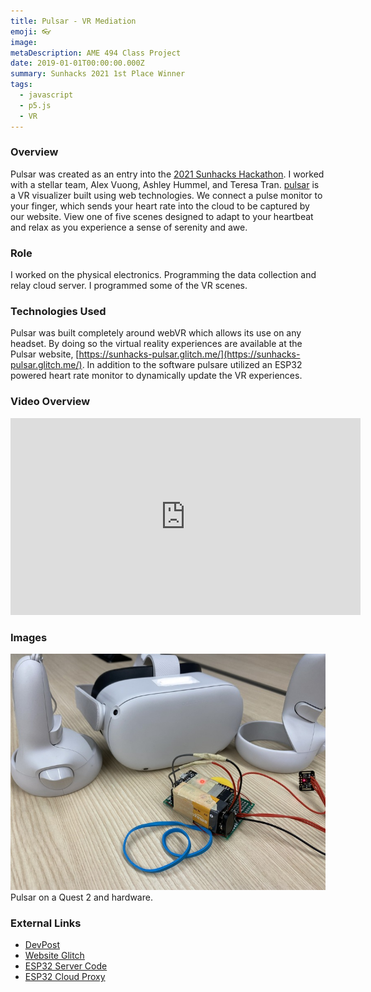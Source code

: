 ```yaml
---
title: Pulsar - VR Mediation 
emoji: 👓
image: 
metaDescription: AME 494 Class Project
date: 2019-01-01T00:00:00.000Z
summary: Sunhacks 2021 1st Place Winner
tags:
  - javascript
  - p5.js
  - VR
---
```


### Overview
Pulsar was created as an entry into the [2021 Sunhacks Hackathon](https://sunhacks2021.devpost.com/). I worked with a stellar team, Alex Vuong, Ashley Hummel, and Teresa Tran. [pulsar](https://sunhacks-pulsar.glitch.me/) is a VR visualizer built using web technologies. We connect a pulse monitor to your finger, which sends your heart rate into the cloud to be captured by our website. View one of five scenes designed to adapt to your heartbeat and relax as you experience a sense of serenity and awe.

### Role
I worked on the physical electronics. Programming the data collection and relay cloud server. I programmed some of the VR scenes. 

### Technologies Used
Pulsar was built completely around webVR which allows its use on any headset. By doing so the virtual reality experiences are available at the Pulsar website, [https://sunhacks-pulsar.glitch.me/](https://sunhacks-pulsar.glitch.me/).  In addition to the software pulsare utilized an ESP32 powered heart rate monitor to dynamically update the VR experiences. 

### Video Overview

<iframe width="560" height="315" src="https://www.youtube-nocookie.com/embed/bgTY7_7KYws" title="YouTube video player" frameborder="0" allow="accelerometer; autoplay; clipboard-write; encrypted-media; gyroscope; picture-in-picture" allowfullscreen></iframe>


### Images
![Pulsar on a Quest 2 and hardware.](/static/img/pulsarHardware.jpg)
Pulsar on a Quest 2 and hardware.

### External Links  
* [DevPost](https://devpost.com/software/pulsar-adaptive-vr-mood-visualizer)
* [Website Glitch](https://glitch.com/edit/#!/sunhacks-pulsar?path=assets%2Findex.42fe4937.js%3A1%3A0)
* [ESP32 Server Code](https://gist.github.com/alexvng/7ed391908deb0b2e3bce08cfd5ceac65)
* [ESP32 Cloud Proxy](https://glitch.com/edit/#!/esp32-proxy?path=server.js%3A1%3A0)

